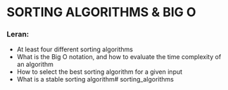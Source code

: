 # SORTING ALGORITHMS & BIG O
### Leran:
* At least four different sorting algorithms
* What is the Big O notation, and how to evaluate the time complexity of an algorithm
* How to select the best sorting algorithm for a given input
* What is a stable sorting algorithm# sorting_algorithms
